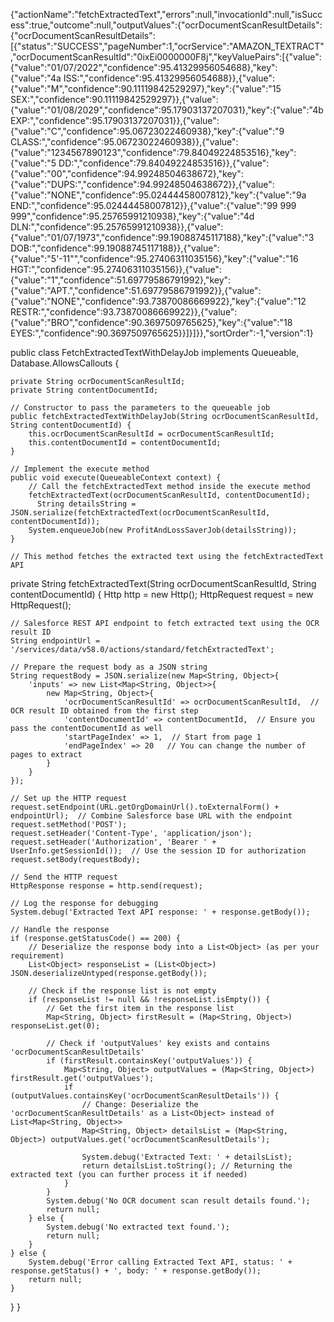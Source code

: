 {"actionName":"fetchExtractedText","errors":null,"invocationId":null,"isSuccess":true,"outcome":null,"outputValues":{"ocrDocumentScanResultDetails":{"ocrDocumentScanResultDetails":[{"status":"SUCCESS","pageNumber":1,"ocrService":"AMAZON_TEXTRACT","ocrDocumentScanResultId":"0ixEi0000000F8j","keyValuePairs":[{"value":{"value":"01/07/2022","confidence":95.41329956054688},"key":{"value":"4a ISS:","confidence":95.41329956054688}},{"value":{"value":"M","confidence":90.11119842529297},"key":{"value":"15 SEX:","confidence":90.11119842529297}},{"value":{"value":"01/08/2029","confidence":95.17903137207031},"key":{"value":"4b EXP:","confidence":95.17903137207031}},{"value":{"value":"C","confidence":95.06723022460938},"key":{"value":"9 CLASS:","confidence":95.06723022460938}},{"value":{"value":"1234567890123","confidence":79.84049224853516},"key":{"value":"5 DD:","confidence":79.84049224853516}},{"value":{"value":"00","confidence":94.99248504638672},"key":{"value":"DUPS:","confidence":94.99248504638672}},{"value":{"value":"NONE","confidence":95.02444458007812},"key":{"value":"9a END:","confidence":95.02444458007812}},{"value":{"value":"99 999 999","confidence":95.25765991210938},"key":{"value":"4d DLN:","confidence":95.25765991210938}},{"value":{"value":"01/07/1973","confidence":99.19088745117188},"key":{"value":"3 DOB:","confidence":99.19088745117188}},{"value":{"value":"5'-11\"","confidence":95.27406311035156},"key":{"value":"16 HGT:","confidence":95.27406311035156}},{"value":{"value":"1","confidence":51.69779586791992},"key":{"value":"APT.","confidence":51.69779586791992}},{"value":{"value":"NONE","confidence":93.73870086669922},"key":{"value":"12 RESTR:","confidence":93.73870086669922}},{"value":{"value":"BRO","confidence":90.3697509765625},"key":{"value":"18 EYES:","confidence":90.3697509765625}}]}]}},"sortOrder":-1,"version":1}

public class FetchExtractedTextWithDelayJob implements Queueable, Database.AllowsCallouts { 

    private String ocrDocumentScanResultId;
    private String contentDocumentId;

    // Constructor to pass the parameters to the queueable job
    public fetchExtractedTextWithDelayJob(String ocrDocumentScanResultId, String contentDocumentId) {
        this.ocrDocumentScanResultId = ocrDocumentScanResultId;
        this.contentDocumentId = contentDocumentId;
    }

    // Implement the execute method
    public void execute(QueueableContext context) {
        // Call the fetchExtractedText method inside the execute method
        fetchExtractedText(ocrDocumentScanResultId, contentDocumentId);
          String detailsString = JSON.serialize(fetchExtractedText(ocrDocumentScanResultId, contentDocumentId)); 
        System.enqueueJob(new ProfitAndLossSaverJob(detailsString));
    }

    // This method fetches the extracted text using the fetchExtractedText API
private String fetchExtractedText(String ocrDocumentScanResultId, String contentDocumentId) {
    Http http = new Http();
    HttpRequest request = new HttpRequest();

    // Salesforce REST API endpoint to fetch extracted text using the OCR result ID
    String endpointUrl = '/services/data/v58.0/actions/standard/fetchExtractedText';

    // Prepare the request body as a JSON string
    String requestBody = JSON.serialize(new Map<String, Object>{
        'inputs' => new List<Map<String, Object>>{
            new Map<String, Object>{
                'ocrDocumentScanResultId' => ocrDocumentScanResultId,  // OCR result ID obtained from the first step
                'contentDocumentId' => contentDocumentId,  // Ensure you pass the contentDocumentId as well
                'startPageIndex' => 1,  // Start from page 1
                'endPageIndex' => 20   // You can change the number of pages to extract
            }
        }
    });

    // Set up the HTTP request
    request.setEndpoint(URL.getOrgDomainUrl().toExternalForm() + endpointUrl);  // Combine Salesforce base URL with the endpoint
    request.setMethod('POST');
    request.setHeader('Content-Type', 'application/json');
    request.setHeader('Authorization', 'Bearer ' + UserInfo.getSessionId());  // Use the session ID for authorization
    request.setBody(requestBody);

    // Send the HTTP request
    HttpResponse response = http.send(request);

    // Log the response for debugging
    System.debug('Extracted Text API response: ' + response.getBody());

    // Handle the response
    if (response.getStatusCode() == 200) {
        // Deserialize the response body into a List<Object> (as per your requirement)
        List<Object> responseList = (List<Object>) JSON.deserializeUntyped(response.getBody());

        // Check if the response list is not empty
        if (responseList != null && !responseList.isEmpty()) {
            // Get the first item in the response list
            Map<String, Object> firstResult = (Map<String, Object>) responseList.get(0);

            // Check if 'outputValues' key exists and contains 'ocrDocumentScanResultDetails'
            if (firstResult.containsKey('outputValues')) {
                Map<String, Object> outputValues = (Map<String, Object>) firstResult.get('outputValues');
                if (outputValues.containsKey('ocrDocumentScanResultDetails')) {
                    // Change: Deserialize the 'ocrDocumentScanResultDetails' as a List<Object> instead of List<Map<String, Object>>
                    Map<String, Object> detailsList = (Map<String, Object>) outputValues.get('ocrDocumentScanResultDetails');

                    System.debug('Extracted Text: ' + detailsList);
                    return detailsList.toString(); // Returning the extracted text (you can further process it if needed)
                }
            }
            System.debug('No OCR document scan result details found.');
            return null;
        } else {
            System.debug('No extracted text found.');
            return null;
        }
    } else {
        System.debug('Error calling Extracted Text API, status: ' + response.getStatus() + ', body: ' + response.getBody());
        return null;
    }
}
}
